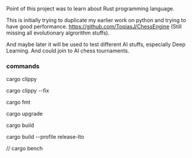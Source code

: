 Point of this project was to learn about Rust programming language. 

This is initially trying to duplicate my earlier work on python and trying to have good performance. https://github.com/TopiasJ/ChessEngine (Still missing all evolutionary algrorithm stuffs). 

And maybe later it will be used to test different AI stuffs, especially Deep Learning. And could join to AI chess tournaments.

### commands
cargo clippy

cargo clippy --fix

cargo fmt

cargo upgrade

cargo build

cargo build --profile release-lto

// cargo bench

